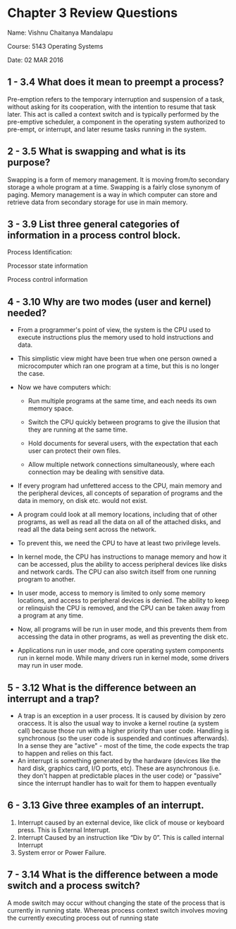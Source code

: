 # Chapter 3 Review Questions

Name: Vishnu Chaitanya Mandalapu

Course: 5143 Operating Systems

Date: 02 MAR 2016

## 1 - 3.4 What does it mean to preempt a process?

Pre-emption refers to the temporary interruption and suspension of a task, without asking for its cooperation, with the intention to resume that task later. This act is called a context switch and is typically performed by the pre-emptive scheduler, a component in the operating system authorized to pre-empt, or interrupt, and later resume tasks running in the system.


## 2 - 3.5 What is swapping and what is its purpose?

Swapping is a form of memory management. It is moving from/to secondary storage a whole program at a time. Swapping is a fairly close synonym of paging. Memory management is a way in which computer can store and retrieve data from secondary storage for use in main memory.


## 3 - 3.9 List three general categories of information in a process control block.

Process Identification: 

Processor state information

Process control information


## 4 - 3.10 Why are two modes (user and kernel) needed?

- From a programmer's point of view, the system is the CPU used to execute instructions plus the memory used to hold instructions and data. 

- This simplistic view might have been true when one person owned a microcomputer which ran one program at a time, but this is no longer the case. 

- Now we have computers which: 

    - Run multiple programs at the same time, and each needs its own memory space. 
    
    - Switch the CPU quickly between programs to give the illusion that they are running at the same time. 
    
    - Hold documents for several users, with the expectation that each user can protect their own files. 
    
    - Allow multiple network connections simultaneously, where each connection may be dealing with sensitive data. 

- If every program had unfettered access to the CPU, main memory and the peripheral devices, all concepts of separation of programs and the data in memory, on disk etc. would not exist. 

- A program could look at all memory locations, including that of other programs, as well as read all the data on all of the attached disks, and read all the data being sent across the network. 

- To prevent this, we need the CPU to have at least two privilege levels. 

- In kernel mode, the CPU has instructions to manage memory and how it can be accessed, plus the ability to access peripheral devices like disks and network cards. The CPU can also switch itself from one running program to another. 

- In user mode, access to memory is limited to only some memory locations, and access to peripheral devices is denied. The ability to keep or relinquish the CPU is removed, and the CPU can be taken away from a program at any time. 

- Now, all programs will be run in user mode, and this prevents them from accessing the data in other programs, as well as preventing the disk etc.

- Applications run in user mode, and core operating system components run in kernel mode. While many drivers run in kernel mode, some drivers may run in user mode.

## 5 - 3.12 What is the difference between an interrupt and a trap?

- A trap is an exception in a user process. It is caused by division by zero oraccess. It is also the usual way to invoke a kernel routine (a system call) because those run with a higher priority than user code. Handling is synchronous (so the user code is suspended and continues afterwards). In a sense they are "active" - most of the time, the code expects the trap to happen and relies on this fact. 
- An interrupt is something generated by the hardware (devices like the hard disk, graphics card, I/O ports, etc). These are asynchronous (i.e. they don't happen at predictable places in the user code) or "passive" since the interrupt handler has to wait for them to happen eventually


## 6 - 3.13 Give three examples of an interrupt.

1. Interrupt caused by an external device, like click of mouse or keyboard press. This is External Interrupt.
2. Interrupt Caused by an instruction like “Div by 0”. This is called internal Interrupt
3. System error or Power Failure.


## 7 - 3.14 What is the difference between a mode switch and a process switch?

A mode switch may occur without changing the state of the process that is currently in running state. Whereas process context switch involves moving the currently executing process out of running state
